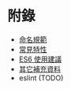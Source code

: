 # 附錄
<!-- .slide: id="appendix" -->

- [命名規範](#/naming)
- [常見特性](#/common_features)
- [ES6 使用建議](#/es6_guide)
- [其它補充資料](#/appendix_other)
- eslint (TODO)